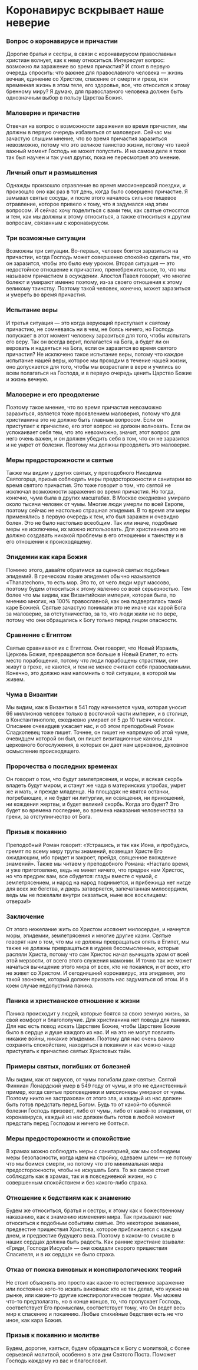 # Коронавирус вскрывает наше неверие

### Вопрос о коронавирусе и причастии  
Дорогие братья и сестры, в связи с коронавирусом православных христиан волнует, как к нему относиться. Интересует вопрос: возможно ли заражение во время причастия? И стоит в первую очередь спросить: что важнее для православного человека — жизнь вечная, единение со Христом, спасение от смерти и греха, или временная жизнь в этом теле, его здоровье, все, что относится к этому бренному миру? Я думаю, для православного человека должен быть однозначным выбор в пользу Царства Божия.

### Маловерие и причастие  
Отвечая на вопрос о возможности заражения во время причастия, мы должны в первую очередь избавиться от маловерия. Сейчас мы зачастую слышим мнение, что во время причастия заразиться невозможно, потому что это великое таинство жизни, потому что такой важный момент Господь не может попустить. И на самом деле я тоже так был научен и так учил других, пока не пересмотрел это мнение.

### Личный опыт и размышления  
Однажды произошло отравление во время миссионерской поездки, и произошло оно как раз в тот день, когда было совершено причастие. Я замывал святые сосуды, и после этого началось сильное пищевое отравление, которое привело к тому, что я задумался над этим вопросом. И сейчас хочу поделиться с вами тем, как святые относятся и тем, как мы должны к этому относиться, а также относиться к другим вопросам, связанным с коронавирусом.

### Три возможные ситуации  
Возможны три ситуации. Во-первых, человек боится заразиться на причастии, когда Господь может совершенно спокойно сделать так, что он заразится, чтобы это было ему уроком. Вторая ситуация — это недостойное отношение к причастию, пренебрежительное, то, что мы называем причастием в осуждении. Апостол Павел говорит, что многие болеют и умирают именно поэтому, из-за своего отношения к этому великому таинству. Поэтому такой человек, конечно, может заразиться и умереть во время причастия.

### Испытание веры  
И третья ситуация — это когда верующий приступает к святому причастию, не сомневаясь ни в чем, не боясь ничего, но Господь попускает в этот момент человеку заразиться для того, чтобы испытать его веру. Так он всегда верит, полагается на Бога, а будет ли он веровать и надеяться на Бога, если он заразится во время святого причастия? Не исключено такое испытание веры, потому что каждое испытание нашей веры, которое мы проходим в течение нашей жизни, оно допускается для того, чтобы мы возрастали в вере и учились во всем полагаться на Господа, и в первую очередь ценить Царство Божие и жизнь вечную.

### Маловерие и его преодоление  
Поэтому такое мнение, что во время причастия невозможно заразиться, является тоже проявлением маловерия, потому что для христианина это не должно быть главным вопросом. Если он приступает к причастию, его этот вопрос не должен волновать. Если он успокаивает себя тем, что это невозможно, значит, этот вопрос для него очень важен, и он должен убедить себя в том, что он не заразится и не умрет от болезни. Поэтому мы должны преодолеть это маловерие.

### Меры предосторожности и святые  
Также мы видим у других святых, у преподобного Никодима Святогорца, призыв соблюдать меры предосторожности и санитарии во время святого причастия. Это тоже говорит о том, что святой не исключал возможности заражения во время причастия. Но тогда, конечно, чума была в других масштабах. В Москве ежедневно умирало около тысячи человек от чумы. Многие люди умерли по всей Европе, поэтому сейчас не настолько страшная эпидемия. В то время эти меры применялись в первую очередь к тем, кто был заражен и очевидно болен. Это не было настолько всеобщим. Так или иначе, подобные меры не исключены, их можно использовать. Для христианина это не должно создавать никакой проблемы в его отношении к таинству и в его отношении к происходящему.

### Эпидемии как кара Божия  
Помимо этого, давайте обратимся за оценкой святых подобных эпидемий. В греческом языке эпидемия обычно называется «Thanatechon», то есть мор. Это то, от чего люди мрут массово, поэтому будем относиться к этому явлению со всей серьезностью. Тем более что мы видим, как Византийская империя, которая была, по мнению многих, на 100% православной, как она подвергалась такой каре Божией. Святые зачастую понимали это не иначе как карой Бога за маловерие, за отступничество, за то, что люди жили не по вере, потому что они обращались к Богу только перед лицом опасности.

### Сравнение с Египтом  
Святые сравнивают их с Египтом. Они говорят, что Новый Израиль, Церковь Божия, превращается все больше в Новый Египет, то есть место порабощения, потому что люди порабощены страстями, они живут в грехе, не каются, и тем не менее считают себя православными. Конечно, это должно нам напомнить о той ситуации, в которой мы живем.

### Чума в Византии  
Мы видим, как в Византии в 541 году начинается чума, которая уносит 66 миллионов человек только в восточной части империи, и в столице, в Константинополе, ежедневно умирает от 5 до 10 тысяч человек. Описание очевидцев ужасает нас, и об этом преподобный Роман Сладкопевец тоже пишет. Точнее, он пишет не напрямую об этой чуме, очевидцем которой он был, он пишет визитационные каноны для церковного богослужения, в которых он дает нам церковное, духовное осмысление происходящего.

### Пророчества о последних временах  
Он говорит о том, что будут землетрясения, и моры, и всякая скорбь владеть будут миром, и станут же чада в материнских утробах, умрет же и мать, и прежде младенца. На площадях не явятся останки, погребающие, и не будет ни литургии, ни освящения, ни приношений, ни кождения жертвы, и будет великий скорбь. Когда это будет? Это будет во времена последние, во времена наказания человечества за грехи, за отступничество от Бога.

### Призыв к покаянию  
Преподобный Роман говорит: «Устрашись, и так как Иона, и пробудись, гремят по всему миру трупы знамений, возвещая Христе Его ожидающим, ибо придет и закроет, прейдя, священное вхождение знамений». Также мы читаем у преподобного Романа: «Настало время, и уже приготовлено, ведь не минет ничего, что предрек нам Христос, но что предрек вам, все сбудется: глады вместе с чумой, с землетрясением, и народ на народ поднимется, и прибежища нет нигде для всех же бегства, и дверь затворяется, запечатанная милосердием, ведь мы не пожелали внутри оказаться, ныне все восклицаем: отверзи!»

### Заключение  
От этого нежелание жить со Христом иссякнет милосердие, и начнутся моры, эпидемии, землетрясения и многие другие казни. Святые говорят нам о том, что мы не должны превращаться опять в Египет, мы также не должны превращаться в иудеев бессмысленных, которые распяли Христа, потому что сам Христос начал вычищать храм от всей этой мерзости, от всего этого служения мамонии. И точно так же может начаться вычищение этого мира от всех, кто не покаялся, и от всех, кто не живет со Христом. И сегодняшний коронавирус, эта эпидемия, это такой звоночек, который должен призвать нас задуматься об этом. И в коем случае недопустима паника.

### Паника и христианское отношение к жизни  
Паника происходит у людей, которые боятся за свою земную жизнь, за свой комфорт и благополучие. Для христианина нет повода для паники. Для нас есть повод искать Царствие Божие, чтобы Царствие Божие было в сердце и душе каждого из нас. И на это не могут повлиять никакие войны, никакие эпидемии. Поэтому для нас очень важно сохранять спокойствие, находиться в покаянии и как можно чаще приступать к причастию святых Христовых тайн.

### Примеры святых, погибших от болезней  
Мы видим, как от вирусов, от чумы погибали даже святые. Святой Финниан Лонардский умер в 549 году от чумы, и это не единственный пример, когда святые проповедники и миссионеры умирают от чумы. Поэтому никто не застрахован от этого зла, и каждый из нас должен быть готов предстать перед Богом. Будь то от какой-то обычной болезни Господь призовет, либо от чумы, либо от какой-то эпидемии, от коронавируса, каждый из нас должен быть готов в любой момент предстать перед Господом и ничего не бояться.

### Меры предосторожности и спокойствие  
В храмах можно соблюдать меры с санитарией, как мы соблюдаем меры безопасности, когда идем на стройку, одеваем шлем — не потому что мы боимся смерти, но потому что это минимальная мера предосторожности, чтобы не искушать Бога. То же самое стоит соблюдать как в храмах, так и в повседневной жизни, но с совершенным спокойствием и без какого-либо страха.

### Отношение к бедствиям как к знамению  
Будем же относиться, братья и сестры, к этому как к божественному наказанию, как к знамению изменения мира. Так призывают нас относиться к подобным событиям святые. Это некоторое знамение, предвестие пришествия Христова, которое приближается с каждым днем, и предвестие будущего века. Поэтому в каком-то смысле в наших сердцах должна быть радость. Как ранние христиане взывали: «Гряди, Господи Иисусе!» — они ожидали скорого пришествия Спасителя, и в их сердцах не было страха.

### Отказ от поиска виновных и конспирологических теорий  
Не стоит объяснять это просто как какое-то естественное заражение или постоянно кого-то искать виновных: кто не так делал, что нужно на рынке, или какие-то другие конспирологические теории. Мы можем что-то предполагать, но в конце концов, то, что пропускает Господь, соответствует Его промыслам, соответствует тому, что Он ведет весь мир к спасению и покаянию. Любые стихийные бедствия есть не что иное, как кара Божия.

### Призыв к покаянию и молитве  
Будем, дорогие, каяться, будем обращаться к Богу с молитвой, с более серьезной молитвой, особенно в эти дни Святого Поста. Поможет Господь каждому из вас и благословит.

